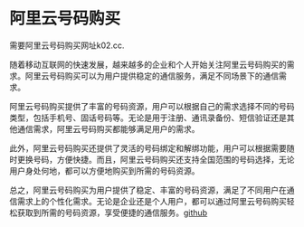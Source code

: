 # 阿里云号码购买

需要阿里云号码购买网址k02.cc.

随着移动互联网的快速发展，越来越多的企业和个人开始关注阿里云号码购买的需求。阿里云号码购买可以为用户提供稳定的通信服务，满足不同场景下的通信需求。

阿里云号码购买提供了丰富的号码资源，用户可以根据自己的需求选择不同的号码类型，包括手机号、固话号码等。无论是用于注册、通讯录备份、短信验证还是其他通信需求，阿里云号码购买都能够满足用户的需求。

此外，阿里云号码购买还提供了灵活的号码绑定和解绑功能，用户可以根据需要随时更换号码，方便快捷。而且，阿里云号码购买还支持全国范围的号码选择，无论用户身处何地，都可以方便地购买到所需的号码资源。

总之，阿里云号码购买为用户提供了稳定、丰富的号码资源，满足了不同用户在通信需求上的个性化需求。无论是企业还是个人用户，都可以通过阿里云号码购买轻松获取到所需的号码资源，享受便捷的通信服务。[github](https://github.com)